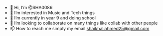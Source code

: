 - 👋 Hi, I’m @SHA0086
- 👀 I’m interested in Music and Tech things
- 🌱 I’m currently in year 9 and doing school
- 💞️ I’m looking to collaborate on many things like collab with other people
- 📫 How to reach me simply my email shaikhaliahmed25@gmail.com

<!---
SHA0086/SHA0086 is a ✨ special ✨ repository because its `README.md` (this file) appears on your GitHub profile.
You can click the Preview link to take a look at your changes.
--->
